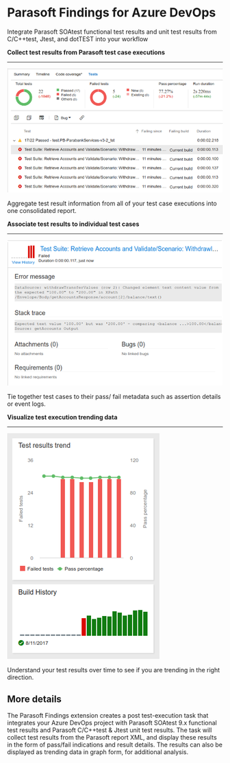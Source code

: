 # Parasoft Findings for Azure DevOps
Integrate Parasoft SOAtest functional test results and unit test results from C/C++test, Jtest, and dotTEST into your workflow

**Collect test results from Parasoft test case executions**
***
![Collecting results](images/collectResults.png)

Aggregate test result information from all of your test case executions into one consolidated report.

**Associate test results to individual test cases**
***
![Associate test and test cases](images/associateResults.png)

Tie together test cases to their pass/ fail metadata such as assertion details or event logs.

**Visualize test execution trending data**
***
![Graph of trending data](images/trendingData.png)

Understand your test results over time to see if you are trending in the right direction.

## More details
The Parasoft Findings extension creates a post test-execution task that integrates your Azure DevOps project with Parasoft SOAtest 9.x functional test results and Parasoft C/C++test & Jtest unit test results. The task will collect test results from the Parasoft report XML, and display these results in the form of pass/fail indications and result details. The results can also be displayed as trending data in graph form, for additional analysis.
